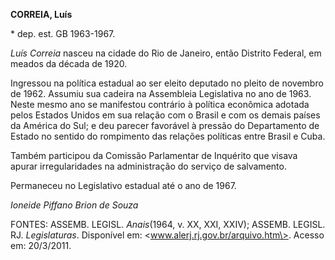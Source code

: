 **CORREIA, Luís**

\* dep. est. GB 1963-1967.

*Luís Correia* nasceu na cidade do Rio de Janeiro, então Distrito
Federal, em meados da década de 1920.

Ingressou na política estadual ao ser eleito deputado no pleito de
novembro de 1962. Assumiu sua cadeira na Assembleia Legislativa no ano
de 1963. Neste mesmo ano se manifestou contrário à política econômica
adotada pelos Estados Unidos em sua relação com o Brasil e com os demais
países da América do Sul; e deu parecer favorável à pressão do
Departamento de Estado no sentido do rompimento das relações políticas
entre Brasil e Cuba.

Também participou da Comissão Parlamentar de Inquérito que visava apurar
irregularidades na administração do serviço de salvamento.

Permaneceu no Legislativo estadual até o ano de 1967.

*Ioneide Piffano Brion de Souza*

FONTES: ASSEMB. LEGISL. *Anais*(1964, v. XX, XXI, XXIV); ASSEMB. LEGISL.
RJ. *Legislaturas*. Disponível em: \<www.alerj.rj.gov.br/arquivo.htm\>.
Acesso em: 20/3/2011.
